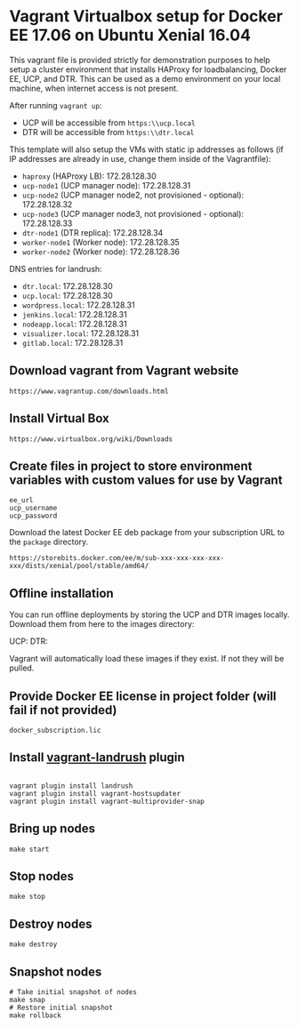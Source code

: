 Vagrant Virtualbox setup for Docker EE 17.06 on Ubuntu Xenial 16.04
========================

This vagrant file is provided strictly for demonstration purposes to help setup a cluster environment that installs HAProxy for loadbalancing, Docker EE, UCP, and DTR. This can be used as a demo environment on your local machine, when internet access is not present.

After running `vagrant up`:
- UCP will be accessible from `https:\\ucp.local`
- DTR will be accessible from `https:\\dtr.local`

This template will also setup the VMs with static ip addresses as follows (if IP addresses are already in use, change them inside of the Vagrantfile):
- `haproxy` (HAProxy LB): 172.28.128.30
- `ucp-node1` (UCP manager node): 172.28.128.31
- `ucp-node2` (UCP manager node2, not provisioned - optional): 172.28.128.32
- `ucp-node3` (UCP manager node3, not provisioned - optional): 172.28.128.33
- `dtr-node1` (DTR replica): 172.28.128.34
- `worker-node1` (Worker node): 172.28.128.35
- `worker-node2` (Worker node): 172.28.128.36

DNS entries for landrush:
- `dtr.local`: 172.28.128.30
- `ucp.local`: 172.28.128.30
- `wordpress.local`: 172.28.128.31
- `jenkins.local`: 172.28.128.31
- `nodeapp.local`: 172.28.128.31
- `visualizer.local`: 172.28.128.31
- `gitlab.local`: 172.28.128.31

## Download vagrant from Vagrant website

```
https://www.vagrantup.com/downloads.html
```

## Install Virtual Box

```
https://www.virtualbox.org/wiki/Downloads
```

## Create files in project to store environment variables with custom values for use by Vagrant
```
ee_url
ucp_username
ucp_password
```

Download the latest Docker EE deb package from your subscription URL to the `package` directory.
```
https://storebits.docker.com/ee/m/sub-xxx-xxx-xxx-xxx-xxx/dists/xenial/pool/stable/amd64/
```

## Offline installation
You can run offline deployments by storing the UCP and DTR images locally. Download them from here to the images directory:

UCP:
DTR:

Vagrant will automatically load these images if they exist. If not they will be pulled.

## Provide Docker EE license in project folder (will fail if not provided)
```
docker_subscription.lic
```

## Install [vagrant-landrush](https://github.com/vagrant-landrush/landrush) plugin
```

vagrant plugin install landrush
vagrant plugin install vagrant-hostsupdater
vagrant plugin install vagrant-multiprovider-snap
```

## Bring up nodes

```
make start
```

## Stop nodes

```
make stop
```

## Destroy nodes

```
make destroy
```

## Snapshot nodes

```
# Take initial snapshot of nodes
make snap
# Restore initial snapshot
make rollback
```
